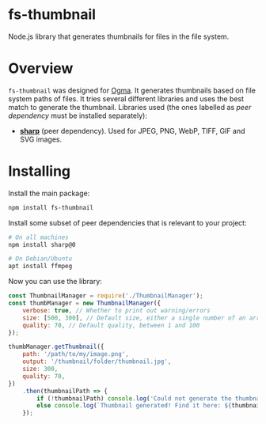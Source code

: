 # fs-thumbnail

Node.js library that generates thumbnails for files in the file system.

# Overview

`fs-thumbnail` was designed for [Ogma](https://github.com/TimboKZ/Ogma). It generates thumbnails based on file system
paths of files. It tries several different libraries and uses the best match to generate the thumbnail. Libraries used
(the ones labelled as *peer dependency* must be installed separately):
* **[sharp](https://github.com/lovell/sharp)** (peer dependency). Used for JPEG, PNG, WebP, TIFF, GIF and SVG images.

# Installing

Install the main package:
```bash
npm install fs-thumbnail
```

Install some subset of peer dependencies that is relevant to your project:
```bash
# On all machines
npm install sharp@0

# On Debian/Ubuntu
apt install ffmpeg
```

Now you can use the library:
```js
const ThumbnailManager = require('./ThumbnailManager');
const thumbManager = new ThumbnailManager({
    verbose: true, // Whether to print out warning/errors
    size: [500, 300], // Default size, either a single number of an array of two numbers - [width, height].
    quality: 70, // Default quality, between 1 and 100
});

thumbManager.getThumbnail({
    path: '/path/to/my/image.png',
    output: '/thumbnail/folder/thumbnail.jpg',
    size: 300,
    quality: 70,
})
    .then(thumbnailPath => {
        if (!thumbnailPath) console.log('Could not generate the thumbnail!');
        else console.log(`Thumbnail generated! Find it here: ${thumbnailPath}`);
    });
```
